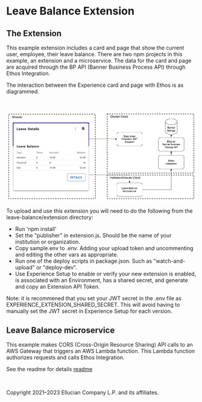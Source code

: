 # Leave Balance Extension
## The Extension
This example extension includes a card and page that show the current user, employee, their leave balance. There are two npm projects in this example, an extension and a microservice. The data for the card and page are acquired through the BP API (Banner Business Process API) through Ethos Integration.

The interaction between the Experience card and page with Ethos is as diagrammed.

<br/>

![](../docs/images/Leave-Balance-Diagram.png)

To upload and use this extension you will need to do the following from the leave-balance/extension directory:

* Run 'npm install'
* Set the "publisher" in extension.js. Should be the name of your institution or organization.
* Copy sample.env to .env. Adding your upload token and uncommenting and editing the other vars as appropriate.
* Run one of the deploy scripts in package.json. Such as "watch-and-upload" or "deploy-dev".
* Use Experience Setup to enable or verify your new extension is enabled, is associated with an Environment, has a shared secret, and generate and copy an Extension API Token.

Note: it is recommened that you set your JWT secret in the .env file as EXPERIENCE_EXTENSION_SHARED_SECRET. This will avoid having to manually set the JWT secret in Experience Setup for each version.

## Leave Balance microservice

This example makes CORS (Cross-Origin Resource Sharing) API calls to an AWS Gateway that triggers an AWS Lambda function. This Lambda function authorizes requests and calls Ethos Integration.

See the readme for details [readme](../microservice/README.md)

<br/>

Copyright 2021–2023 Ellucian Company L.P. and its affiliates.
